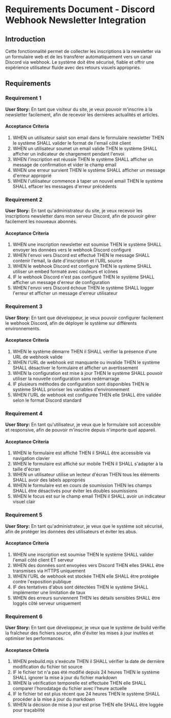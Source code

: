 # Requirements Document - Discord Webhook Newsletter Integration

## Introduction

Cette fonctionnalité permet de collecter les inscriptions à la newsletter via un formulaire web et de les transférer automatiquement vers un canal Discord via webhook. Le système doit être sécurisé, fiable et offrir une expérience utilisateur fluide avec des retours visuels appropriés.

## Requirements

### Requirement 1

**User Story:** En tant que visiteur du site, je veux pouvoir m'inscrire à la newsletter facilement, afin de recevoir les dernières actualités et articles.

#### Acceptance Criteria

1. WHEN un utilisateur saisit son email dans le formulaire newsletter THEN le système SHALL valider le format de l'email côté client
2. WHEN un utilisateur soumet un email valide THEN le système SHALL afficher un indicateur de chargement pendant l'envoi
3. WHEN l'inscription est réussie THEN le système SHALL afficher un message de confirmation et vider le champ email
4. WHEN une erreur survient THEN le système SHALL afficher un message d'erreur approprié
5. WHEN l'utilisateur commence à taper un nouvel email THEN le système SHALL effacer les messages d'erreur précédents

### Requirement 2

**User Story:** En tant qu'administrateur du site, je veux recevoir les inscriptions newsletter dans mon serveur Discord, afin de pouvoir gérer facilement les nouveaux abonnés.

#### Acceptance Criteria

1. WHEN une inscription newsletter est soumise THEN le système SHALL envoyer les données vers le webhook Discord configuré
2. WHEN l'envoi vers Discord est effectué THEN le message SHALL contenir l'email, la date d'inscription et l'URL source
3. WHEN le webhook Discord est configuré THEN le système SHALL utiliser un embed formaté avec couleurs et icônes
4. IF le webhook Discord n'est pas configuré THEN le système SHALL afficher un message d'erreur de configuration
5. WHEN l'envoi vers Discord échoue THEN le système SHALL logger l'erreur et afficher un message d'erreur utilisateur

### Requirement 3

**User Story:** En tant que développeur, je veux pouvoir configurer facilement le webhook Discord, afin de déployer le système sur différents environnements.

#### Acceptance Criteria

1. WHEN le système démarre THEN il SHALL vérifier la présence d'une URL de webhook valide
2. WHEN l'URL de webhook est manquante ou invalide THEN le système SHALL désactiver le formulaire et afficher un avertissement
3. WHEN la configuration est mise à jour THEN le système SHALL pouvoir utiliser la nouvelle configuration sans redémarrage
4. IF plusieurs méthodes de configuration sont disponibles THEN le système SHALL prioriser les variables d'environnement
5. WHEN l'URL de webhook est configurée THEN elle SHALL être validée selon le format Discord standard

### Requirement 4

**User Story:** En tant qu'utilisateur, je veux que le formulaire soit accessible et responsive, afin de pouvoir m'inscrire depuis n'importe quel appareil.

#### Acceptance Criteria

1. WHEN le formulaire est affiché THEN il SHALL être accessible via navigation clavier
2. WHEN le formulaire est affiché sur mobile THEN il SHALL s'adapter à la taille d'écran
3. WHEN un utilisateur utilise un lecteur d'écran THEN tous les éléments SHALL avoir des labels appropriés
4. WHEN le formulaire est en cours de soumission THEN les champs SHALL être désactivés pour éviter les doubles soumissions
5. WHEN le focus est sur le champ email THEN il SHALL avoir un indicateur visuel clair

### Requirement 5

**User Story:** En tant qu'administrateur, je veux que le système soit sécurisé, afin de protéger les données des utilisateurs et éviter les abus.

#### Acceptance Criteria

1. WHEN une inscription est soumise THEN le système SHALL valider l'email côté client ET serveur
2. WHEN des données sont envoyées vers Discord THEN elles SHALL être transmises via HTTPS uniquement
3. WHEN l'URL de webhook est stockée THEN elle SHALL être protégée contre l'exposition publique
4. IF des tentatives d'abus sont détectées THEN le système SHALL implémenter une limitation de taux
5. WHEN des erreurs surviennent THEN les détails sensibles SHALL être loggés côté serveur uniquement

### Requirement 6

**User Story:** En tant que développeur, je veux que le système de build vérifie la fraîcheur des fichiers source, afin d'éviter les mises à jour inutiles et optimiser les performances.

#### Acceptance Criteria

1. WHEN prebuild.mjs s'exécute THEN il SHALL vérifier la date de dernière modification du fichier txt source
2. IF le fichier txt n'a pas été modifié depuis 24 heures THEN le système SHALL ignorer la mise à jour du fichier markdown
3. WHEN la vérification temporelle est effectuée THEN elle SHALL comparer l'horodatage du fichier avec l'heure actuelle
4. IF le fichier txt est plus récent que 24 heures THEN le système SHALL procéder à la mise à jour du markdown
5. WHEN la décision de mise à jour est prise THEN elle SHALL être loggée pour traçabilité